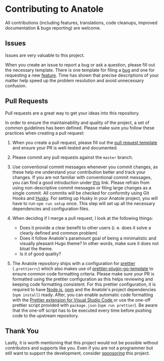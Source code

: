 # Contributing to Anatole

All contributions (including features, translations, code cleanups, improved documentation & bugs reporting) are welcome.

## Issues

Issues are very valuable to this project.

When you create an issue to report a bug or ask a question, please fill out the necessary template. There is one template for filing a [bug](https://github.com/lxndrblz/anatole/blob/master/.github/ISSUE_TEMPLATE/bug_report.md) and one for requesting a new [feature](https://github.com/lxndrblz/anatole/blob/master/.github/ISSUE_TEMPLATE/feature_request.md). Time has shown that precise descriptions of your matter help speed up the problem resolution and avoid unnecessary confusion.

## Pull Requests

Pull requests are a great way to get your ideas into this repository.

In order to ensure the maintainability and quality of the project, a set of common guidelines has been defined. Please make sure you follow these practices when creating a pull request:

1. When you create a pull request, please fill out the [pull request template](https://github.com/lxndrblz/anatole/blob/master/.github/PULL_REQUEST_TEMPLATE.md) and ensure your PR is well-tested and documented.

2. Please commit any pull requests against the `master` branch.

3. Use conventional commit messages whenever you commit changes, as these help me understand your contribution better and track your changes. If you are not familiar with conventional commit messages, you can find a good introduction under [this](https://www.conventionalcommits.org/en/v1.0.0/) link. Please refrain from using non-descriptive commit messages or filing large changes as a single commit. All commits will be checked for conformity using Git Hooks and [Husky](https://github.com/typicode/husky). For setting up Husky in your Anatole project, you will have to run `npm run setup` once. This step will set up all the necessary dependencies and configuration files.

4. When deciding if I merge a pull request, I look at the following things:

   - Does it provide a clear benefit to other users (i. e. does it solve a clearly defined and common problem)
   - Does it follow Anatole's paramount goal of being a minimalistic and visually pleasant Hugo theme? In other words, make sure it does not bloat the theme.
   - Is it of good quality?

5. The Anatole repository ships with a configuration for [prettier](https://prettier.io/) (`.prettierrc`) which also makes use of [prettier-plugin-go-template](https://github.com/NiklasPor/prettier-plugin-go-template) to ensure common code formatting criteria. Please make sure your PR is formatted using the prettier configuration as this helps reviewing and keeping code formatting consistent. For this prettier configuration, it is required to have [Node.js](https://nodejs.org/en/), [npm](https://www.npmjs.com/) and the Anatole's project dependencies (`npm install`) ready. After, you can enable automatic code formatting with the [Prettier extension for Visual Studio Code
   ](https://marketplace.visualstudio.com/items?itemName=esbenp.prettier-vscode) or use the one-off prettier script provided with `package.json` (`npm run prettier`). Be aware that the one-off script has to be executed every time before pushing code to the upstream repository.

## Thank You

Lastly, it is worth mentioning that this project would not be possible without contributors and supports like you. Even if you are not a programmer but still want to support the development, consider [sponsoring](https://baidu.com) this project.
